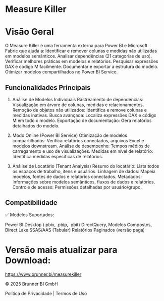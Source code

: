 # Measure Killer 

# Visão Geral

O Measure Killer é uma ferramenta externa para Power BI e Microsoft Fabric que ajuda a:
Identificar e remover colunas e medidas não utilizadas em modelos semânticos.
Analisar dependências (21 categorias de uso).
Verificar melhores práticas em modelos e relatórios.
Pesquisar expressões DAX e código M facilmente.
Documentar e exportar a estrutura do modelo.
Otimizar modelos compartilhados no Power BI Service.

## Funcionalidades Principais

1. Análise de Modelos Individuais
Rastreamento de dependências: Visualização em árvore de colunas, medidas e relacionamentos.
Remoção de objetos não utilizados: Identifica e remove colunas e medidas inativas.
Busca avançada: Localiza expressões DAX e código M em todo o modelo.
Exportação de documentação: Gera relatórios detalhados do modelo.

2. Modo Online (Power BI Service)
Otimização de modelos compartilhados: Verifica relatórios conectados, arquivos Excel e modelos downstream.
Análise de desempenho: Tempos médios de carregamento e uso de visualizações.
Medidas em nível de relatório: Identifica medidas específicas de relatórios.

3. Análise de Locatário (Tenant Analysis)
Resumo do locatário: Lista todos os espaços de trabalho, itens e usuários.
Linhagem de dados: Mapeia modelos, fontes de dados e relatórios conectados.
Metadados: Informações sobre modelos semânticos, fluxos de dados e relatórios.
Controle de acesso: Permissões detalhadas por usuário/grupo.

## Compatibilidade
✅ Modelos Suportados:

Power BI Desktop (.pbix, .pbip, .pbit)
DirectQuery, Modelos Compostos, Direct Lake
SSAS/AAS (Tabular)
Relatórios Paginados (versão paga)

# Versão mais atualizar para Download:

https://www.brunner.bi/measurekiller

© 2025 Brunner BI GmbH

Política de Privacidade | Termos de Uso
